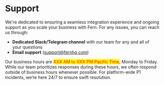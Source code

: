 # Support

We're dedicated to ensuring a seamless integration experience and ongoing support as you scale your business with Fern. For any issues, you can reach us through:

* **Dedicated Slack/Telegram channel** with our team for any and all of your questions
* **Email support** (support@fernhq.com)

Our business hours are <mark style="color:red;">XXX AM to XXX PM Pacific Time</mark>, Monday to Friday. While our team prioritizes responses during these hours, we often respond outside of business hours whenever possible. For platform-wide P1 incidents, we’re here 24/7 to ensure swift resolution.
